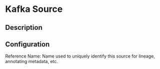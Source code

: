 
# Kafka Source

Description
---

Configuration
---

Reference Name: Name used to uniquely identify this source for lineage, annotating metadata, etc.